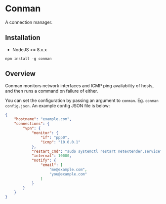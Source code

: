 # Conman

A connection manager.

## Installation

- NodeJS >= 8.x.x

`npm install -g conman`

## Overview

Conman monitors network interfaces and ICMP ping availability of hosts, and then runs a command on failure of either.

You can set the configuration by passing an argument to `conman`. Eg. `conman config.json`. An example config JSON file is below:

```JSON
{
    "hostname": "example.com",
    "connections": {
        "vpn": {
            "monitor": {
                "if": "ppp0",
                "icmp": "10.0.0.1"
            },
            "restart_cmd": "sudo systemctl restart netextender.service",
            "interval": 10000,
            "notify": {
                "email": [
                    "me@example.com",
                    "you@example.com"
                ]
            }
        }
    }
}
```